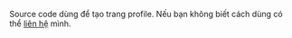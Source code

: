 Source code dùng để tạo trang profile.
Nếu bạn không biết cách dùng có thể [liên hệ](https://ngocshintrannn.github.io) mình.
